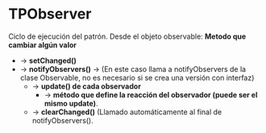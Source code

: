 # TPObserver

Ciclo de ejecución del patrón.
Desde el objeto observable: 
**Metodo que cambiar algún valor** 
  - -> **__setChanged()__**
  - -> **__notifyObservers()__** -> (En este caso llama a notifyObservers de la clase Observable, no es necesario si se crea una versión con interfaz) 
    - -> **__update()__ de cada observador**
      - -> **método que define la reacción del observador (puede ser el mismo update)**.
    - -> **__clearChanged()__** (Llamado automáticamente al final de notifyObservers().
